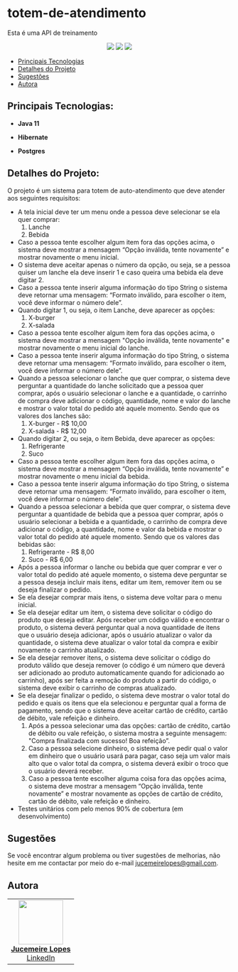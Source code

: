 # totem-de-atendimento

Esta é uma API de treinamento 

<p align="center">
     <a alt="Java">
        <img src="https://img.shields.io/badge/Java-v11-blue.svg" />
    </a>
    <a alt="PostgreSQL">
        <img src="https://img.shields.io/badge/PostgreSQL-v42.6.0-blue.svg" />
    </a>
   <a></a>
          <img src="https://img.shields.io/badge/hibernate-5.5.7-blue"/>

     
</p>

- [Principais Tecnologias](#principais-tecnologias)
- [Detalhes do Projeto](#detalhes-do-projeto)
- [Sugestões](#sugestões)
- [Autora](#autora)

## Principais Tecnologias:

- **Java 11**

- **Hibernate** 
  
- **Postgres**

## Detalhes do Projeto:

O projeto é um sistema para totem de auto-atendimento que deve atender aos seguintes requisitos:

- A tela inicial deve ter um menu onde a pessoa deve selecionar se ela quer comprar: 
     1. Lanche 
     2. Bebida
- Caso a pessoa tente escolher algum item fora das opções acima, o sistema deve mostrar a mensagem “Opção inválida, tente novamente” e mostrar novamente o menu inicial. 
- O sistema deve aceitar apenas o número da opção, ou seja, se a pessoa quiser um lanche ela deve inserir 1 e caso queira uma bebida ela deve digitar 2. 
- Caso a pessoa tente inserir alguma informação do tipo String o sistema deve retornar uma mensagem: “Formato inválido, para escolher o item, você deve informar o número dele”. 
- Quando digitar 1, ou seja, o item Lanche, deve aparecer as opções:
     1. X-burger 
     2. X-salada
- Caso a pessoa tente escolher algum item fora das opções acima, o sistema deve mostrar a mensagem "Opção inválida, tente novamente" e mostrar novamente o menu inicial do lanche.
- Caso a pessoa tente inserir alguma informação do tipo String, o sistema deve retornar uma mensagem: “Formato inválido, para escolher o item, você deve informar o número dele”. 
- Quando a pessoa selecionar o lanche que quer comprar, o sistema deve perguntar a quantidade do lanche solicitado que a pessoa quer comprar,
após o usuário selecionar o lanche e a quantidade, o carrinho de compra deve adicionar o código, quantidade, nome e valor do lanche e
mostrar o valor total do pedido até aquele momento. Sendo que os valores dos lanches são: 
     1. X-burger - R$ 10,00
     2. X-salada - R$ 12,00 
- Quando digitar 2, ou seja, o item Bebida, deve aparecer as opções:
     1. Refrigerante 
     2. Suco 
- Caso a pessoa tente escolher algum item fora das opções acima, o sistema deve mostrar a mensagem “Opção inválida, tente novamente” e mostrar novamente o menu inicial da bebida. 
- Caso a pessoa tente inserir alguma informação do tipo String, o sistema deve retornar uma mensagem: “Formato inválido, para escolher o item, você deve informar o número dele”. 
- Quando a pessoa selecionar a bebida que quer comprar, o sistema deve perguntar a quantidade de bebida que a pessoa quer comprar, após o usuário selecionar a bebida e a quantidade,
o carrinho de compra deve adicionar o código, a quantidade, nome e valor da bebida e mostrar o valor total do pedido até aquele momento. Sendo que os valores das bebidas são:
     1. Refrigerante - R$ 8,00
     2. Suco - R$ 6,00
- Após a pessoa informar o lanche ou bebida que quer comprar e ver o valor total do pedido até aquele momento, o sistema deve
perguntar se a pessoa deseja incluir mais itens, editar um item, remover item ou se deseja finalizar o pedido. 
- Se ela desejar comprar mais itens, o sistema deve voltar para o menu inicial. 
- Se ela desejar editar um item, o sistema deve solicitar o código do produto que deseja editar. Após receber um código válido e encontrar o produto,
o sistema deverá perguntar qual a nova quantidade de itens que o usuário deseja adicionar, após o usuário atualizar o valor da quantidade,
o sistema deve atualizar o valor total da compra e exibir novamente o carrinho atualizado. 
- Se ela desejar remover itens, o sistema deve solicitar o código do produto válido que deseja remover (o código é um número que deverá ser
adicionado ao produto automaticamente quando for adicionado ao carrinho), após ser feita a remoção do produto a partir do código, o sistema deve exibir o carrinho de compras atualizado. 
- Se ela desejar finalizar o pedido, o sistema deve mostrar o valor total do pedido e quais os itens que ela selecionou e perguntar qual a forma de pagamento,
sendo que o sistema deve aceitar cartão de crédito, cartão de débito, vale refeição e dinheiro. 
     1. Após a pessoa selecionar uma das opções: cartão de crédito, cartão de débito ou vale refeição, o sistema mostra a seguinte mensagem: "Compra finalizada com sucesso! Boa refeição”.
     2. Caso a pessoa selecione dinheiro, o sistema deve pedir qual o valor em dinheiro que o usuário usará para pagar, caso seja um valor
mais alto que o valor total da compra, o sistema deverá exibir o troco que o usuário deverá receber. 
     3. Caso a pessoa tente escolher alguma coisa fora das opções acima, o sistema deve mostrar a mensagem
“Opção inválida, tente novamente” e mostrar novamente as opções de cartão de crédito, cartão de débito, vale refeição e dinheiro.
- Testes unitários com pelo menos 90% de cobertura (em desenvolvimento)

## Sugestões

Se você encontrar algum problema ou tiver sugestões de melhorias, não hesite em me contactar por meio do e-mail jucemeirelopes@gmail.com.

## Autora

<table>
  <tr>
    <td align="center"><a href="https://github.com/meirelopes"><img src="https://avatars.githubusercontent.com/u/105396487?v=4" width="100px;" alt=""/><br/><strong>Jucemeire Lopes</strong></a><br/><a href="https://www.linkedin.com/in/jucemeirelopes/">LinkedIn</a></td>
       
  </tr>
</table>

